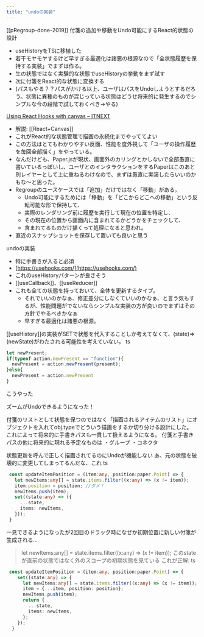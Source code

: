 ```yaml
---
title: "undoの実装"
---
```


[[pRegroup-done-2019]]
付箋の追加や移動をUndo可能にするReact的状態の設計
- useHistoryをTSに移植した
- 若干モヤモヤするけど早すぎる最適化は諸悪の根源なので「全状態履歴を保持する実装」でまずは作る。
- 生の状態ではなく実験的な状態でuseHistoryの挙動をまず試す
- 次に付箋をReact的な状態に変換する
- (パスもやる？？パスがかける以上、ユーザはパスをUndoしようとするだろう。状態に異種のものが混じっている状態はどうせ将来的に発生するのでシンプルな今の段階で試しておくべき→やる)


[Using React Hooks with canvas – ITNEXT](https://itnext.io/using-react-hooks-with-canvas-f188d6e416c0)
- 解説: [[React+Canvas]]
- これがReact的な状態管理で描画の永続化までやっててよい
- この方法はとてもわかりやすい反面、性能を度外視して「ユーザの操作履歴を毎回全部描く」をやっている。
- なんだけども、Paper.jsが現状、画面外のカリングとかしないで全部愚直に書いているっぽいし、ユーザとのインタラクションをするPaperはこのあと別レイヤーとして上に重ねるわけなので、まずは愚直に実装したらいいのかもな〜と思った。
- Regroupのユースケースでは「追加」だけではなく「移動」がある。
    - Undo可能にするためには「移動」を「どこからどこへの移動」という反転可能な形で保持して、
    - 実際のレンダリング前に履歴を実行して現在の位置を特定し、
    - その現在の位置から画面内に含まれてるかどうかをチェックして、
    - 含まれてるものだけ描くって処理になると思われ。
- 直近のスナップショットを保存して置いても良いと思う

undoの実装
- 特に手書きが入ると必須
- [https://usehooks.com/](https://usehooks.com/)
- これのuseHistoryパターンが良さそう
- [[useCallback]]、[[useReducer]]
- これも全ての状態を持っておいて、全体を更新するタイプ。
    - それでいいのかなぁ、修正差分にしなくていいのかなぁ、と言う気もするが、性能問題がでないならシンプルな実装の方が良いのでまずはその方針でやるべきかなぁ
    - 早すぎる最適化は諸悪の根源。

[[useHistory]]の実装がSETで状態を代入することしか考えてなくて、(state)=>(newState)がわたされる可能性を考えていない。
ts

```typescript
let newPresent;
if(typeof action.newPresent == "function"){
  newPresent = action.newPresent(present);
}else{
  newPresent = action.newPresent
}
```

こうやった

ズームがUndoできるようになった！

付箋のリストとして状態を保つのではなく「描画されるアイテムのリスト」にオブジェクトを入れてobj.typeでどういう描画をするか切り分ける設計にした。
これによって将来的に手書きパスも一貫して扱えるようになる。
付箋と手書きパスの他に将来的に現れる予定なものは
・グループ
・コネクタ

状態更新を呼んで正しく描画されてるのにUndoが機能しない
あ、元の状態を破壊的に変更してしまってるんだな、これ
ts

```typescript
 const updateItemPosition = (item:any, position:paper.Point) => {
   let newItems:any[] = state.items.filter((x:any) => (x != item));
   item.position = position; //ダメ！
   newItems.push(item);
   set((state:any) => ({
     ...state, 
     items: newItems, 
   }));
 }
```

一見できるようになったが2回目のドラッグ時になぜか初期位置に新しい付箋が生成される...
> let newItems:any[] = state.items.filter((x:any) => (x != item));
このstateが直前の状態ではなく外のスコープの初期状態を見ている
これが正解:
ts

```typescript
 const updateItemPosition = (item:any, position:paper.Point) => {
    set((state:any) => {
      let newItems:any[] = state.items.filter((x:any) => (x != item));
      item = {...item, position: position};
      newItems.push(item);
      return {
        ...state, 
        items: newItems, 
      };
    });
  }
```

